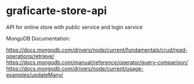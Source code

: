 # graficarte-store-api

API for online store with public service and login service


MongoDB Documentation:

<https://docs.mongodb.com/drivers/node/current/fundamentals/crud/read-operations/retrieve/>
<https://docs.mongodb.com/manual/reference/operator/query-comparison/>
<https://docs.mongodb.com/drivers/node/current/usage-examples/updateMany/>

